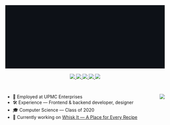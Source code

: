 <!--
**ianspryn/ianspryn** is a ✨ _special_ ✨ repository because its `README.md` (this file) appears on your GitHub profile.



Here are some ideas to get you started:

- 🔭 I’m currently working on ...
- 🌱 I’m currently learning ...
- 👯 I’m looking to collaborate on ...
- 🤔 I’m looking for help with ...
- 💬 Ask me about ...
- 📫 How to reach me: ...
- 😄 Pronouns: ...
- ⚡ Fun fact: ...
-->



<img src="./skills.gif" />

<p align="center">
   <a href="https://ianspryn.com">
    <img src="https://img.shields.io/badge/-ianspryn.com-E05E6A?style=flat-square&logo=googlechrome&logoColor=white&link=https://www.linkedin.com/in/ianspryn" />
  </a>
  <a href="https://www.linkedin.com/in/ianspryn">
    <img src="https://img.shields.io/badge/-Ian%20Spryn-2878B7?style=flat-square&logo=linkedin&logoColor=white&link=https://www.linkedin.com/in/ianspryn" />
  </a>
  <a href="https://www.medium.com/@ianspryn">
    <img src="https://img.shields.io/badge/-Ian%20Spryn-000000?style=flat-square&logo=medium&logoColor=white&link=https://www.medium.com/@ianspryn" />
  </a>
  <a href="mailto:hello@ianspryn.com">
    <img src="https://img.shields.io/badge/-hello@ianspryn.com-DA3F2D?style=flat-square&logo=Gmail&logoColor=white&link=mailto:hello@ianspryn.com" />
  </a>
  <a href="https://github.com/ianspryn/?tab=follow">
    <img src="https://img.shields.io/github/followers/ianspryn?label=Follow&style=social" />
  </a>
</p>

<br>

<img
  align="right"
  height="165"
  src="https://github-readme-stats.vercel.app/api?username=ianspryn&count_private=true&show_icons=true&custom_title=GitHub%20Status&hide=issues&title_color=E05E6A&icon_color=ee98fb&bg_color=ffffff00&text_color=E05E6A&hide_border=true"
/>

- :briefcase: Employed at UPMC Enterprises
- :hammer_and_wrench: Experience — Frontend & backend developer, designer
- :mortar_board: Computer Science — Class of 2020
- :construction: Currently working on [Whisk It — A Place for Every Recipe](https://whiskit.app)




